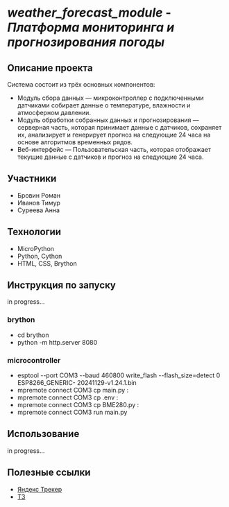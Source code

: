 # _weather_forecast_module_ - _Платформа мониторинга и прогнозирования погоды_

## Описание проекта
Система состоит из трёх основных компонентов:
+ Модуль сбора данных — микроконтроллер с подключенными датчиками собирает данные о температуре, влажности и атмосферном давлении.
+ Модуль обработки собранных данных и прогнозирования — серверная часть, которая принимает данные с датчиков, сохраняет их, анализирует и генерирует прогноз на следующие 24 часа на основе алгоритмов временных рядов.
+ Веб-интерфейс — Пользовательская часть, которая отображает текущие данные с датчиков и прогноз на следующие 24 часа.


## Участники 
+ Бровин Роман
+ Иванов Тимур
+ Суреева Анна

## Технологии
+ MicroPython
+ Python, Cython
+ HTML, CSS, Brython
  

## Инструкция по запуску
in progress...
### brython
+ cd brython
+ python -m http.server 8080

### microcontroller
+ esptool --port COM3 --baud 460800 write_flash --flash_size=detect 0 ESP8266_GENERIC-
20241129-v1.24.1.bin
+ mpremote connect COM3 cp main.py :
+ mpremote connect COM3 cp .env :  
+ mpremote connect COM3 cp BME280.py :
+ mpremote connect COM3 run main.py


## Использование
in progress...

## Полезные ссылки
+ [Яндекс Трекер](https://tracker.yandex.ru/pages/projects/1)
+ [ТЗ](https://docs.google.com/document/d/1jqwq2AIuy9JbQfYT4eQSN86LeIlsva3Xh_djTVbTft4/edit?tab=t.0)
